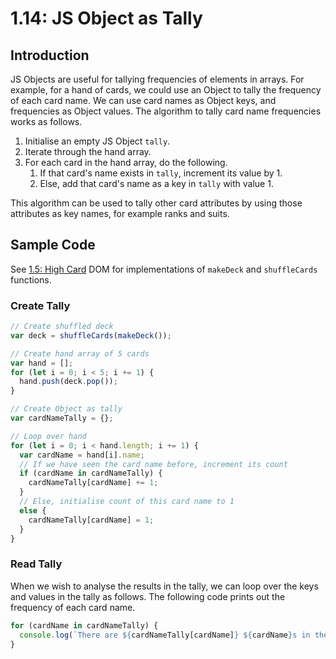 # 1.14: JS Object as Tally

## Introduction

JS Objects are useful for tallying frequencies of elements in arrays. For example, for a hand of cards, we could use an Object to tally the frequency of each card name. We can use card names as Object keys, and frequencies as Object values. The algorithm to tally card name frequencies works as follows.

1. Initialise an empty JS Object `tally`.
2. Iterate through the hand array.
3. For each card in the hand array, do the following.
   1. If that card's name exists in `tally`, increment its value by 1.
   2. Else, add that card's name as a key in `tally` with value 1.

This algorithm can be used to tally other card attributes by using those attributes as key names, for example ranks and suits.

## Sample Code

See [1.5: High Card](../1-frontend-basics/1.5-high-card-dom.md#basic-high-card) DOM for implementations of `makeDeck` and `shuffleCards` functions.

### Create Tally

```javascript
// Create shuffled deck
var deck = shuffleCards(makeDeck());

// Create hand array of 5 cards
var hand = [];
for (let i = 0; i < 5; i += 1) {
  hand.push(deck.pop());
}

// Create Object as tally
var cardNameTally = {};

// Loop over hand
for (let i = 0; i < hand.length; i += 1) {
  var cardName = hand[i].name;
  // If we have seen the card name before, increment its count
  if (cardName in cardNameTally) {
    cardNameTally[cardName] += 1;
  }
  // Else, initialise count of this card name to 1
  else {
    cardNameTally[cardName] = 1;
  }
}
```

### Read Tally

When we wish to analyse the results in the tally, we can loop over the keys and values in the tally as follows. The following code prints out the frequency of each card name.

```javascript
for (cardName in cardNameTally) {
  console.log(`There are ${cardNameTally[cardName]} ${cardName}s in the hand`);
}
```

